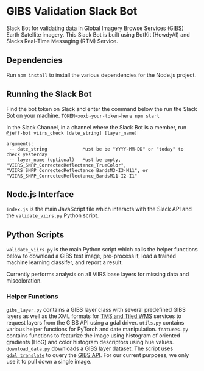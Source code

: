 # GIBS Validation Slack Bot
Slack Bot for validating data in Global Imagery Browse Services ([GIBS](https://earthdata.nasa.gov/about/science-system-description/eosdis-components/global-imagery-browse-services-gibs)) Earth Satellite imagery. This Slack Bot is built using BotKit (HowdyAI) and Slacks Real-Time Messaging (RTM) Service. 

## Dependencies
Run ```npm install``` to install the various dependencies for the Node.js project.

## Running the Slack Bot ##
Find the bot token on Slack and enter the command below the run the Slack Bot on your machine.
```TOKEN=xoxb-your-token-here npm start```

In the Slack Channel, in a channel where the Slack Bot is a member, run
```@jeff-bot viirs_check [date_string] [layer_name]```

```
arguments:
 -- date_string 			Must be be "YYYY-MM-DD" or "today" to check yesterday
 -- layer_name (optional) 	Must be empty, "VIIRS_SNPP_CorrectedReflectance_TrueColor", "VIIRS_SNPP_CorrectedReflectance_BandsM3-I3-M11", or "VIIRS_SNPP_CorrectedReflectance_BandsM11-I2-I1"

```

## Node.js Interface
```index.js``` is the main JavaScript file which interacts with the Slack API and the ```validate_viirs.py``` Python script.

## Python Scripts
```validate_viirs.py``` is the main Python script which calls the helper functions below to download a GIBS test image, pre-process it, load a trained machine learning classifer, and report a result. 

Currently performs analysis on all VIIRS base layers for missing data and miscoloration. 

### Helper Functions 
```gibs_layer.py``` contains a GIBS layer class with several predefined GIBS layers as well as the XML formats for [TMS and Tiled WMS](http://www.gdal.org/frmt_wms.html) services to request layers from the GIBS API using a gdal driver.
```utils.py``` contains various helper functions for PyTorch and date manipulation.
```features.py``` contains functions to featurize the image using histogram of oriented gradients (HoG) and color histogram descriptors using hue values.
```download_data.py``` downloads a GIBS layer dataset. The script uses [```gdal_translate```](http://www.gdal.org/gdal_translate.html) to query the [GIBS API](https://wiki.earthdata.nasa.gov/display/GIBS/GIBS+API+for+Developers#GIBSAPIforDevelopers-ServiceEndpointsandGetCapabilities). For our current purposes, we only use it to pull down a single image.
